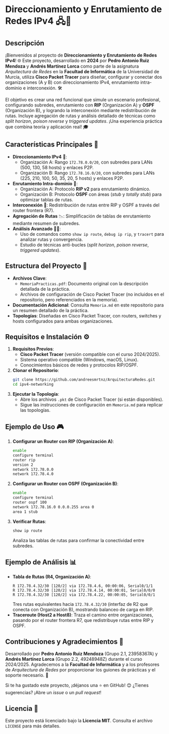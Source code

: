 # Direccionamiento y Enrutamiento de Redes IPv4 🖧🚀

## Descripción
¡Bienvenidos al proyecto de **Direccionamiento y Enrutamiento de Redes IPv4**! 🌐 Este proyecto, desarrollado en **2024** por **Pedro Antonio Ruiz Mendoza** y **Andrés Martínez Lorca** como parte de la asignatura *Arquitectura de Redes* en la **Facultad de Informática** de la Universidad de Murcia, utiliza **Cisco Packet Tracer** para diseñar, configurar y conectar dos organizaciones (A y B) con direccionamiento IPv4, enrutamiento intra-dominio e interconexión. 🛠️

El objetivo es crear una red funcional que simule un escenario profesional, configurando subredes, enrutamiento con **RIP** (Organización A) y **OSPF** (Organización B), y logrando la interconexión mediante redistribución de rutas. Incluye agregación de rutas y análisis detallado de técnicas como *split horizon*, *poison reverse* y *triggered updates*. ¡Una experiencia práctica que combina teoría y aplicación real! 🎓

## Características Principales 🌟
- **Direccionamiento IPv4** 📍:
  - Organización A: Rango `172.78.0.0/20`, con subredes para LANs (500, 130, 58 hosts) y enlaces P2P.
  - Organización B: Rango `172.78.16.0/20`, con subredes para LANs (225, 210, 100, 50, 35, 20, 5 hosts) y enlaces P2P.
- **Enrutamiento Intra-dominio** 🔄:
  - Organización A: Protocolo **RIP v2** para enrutamiento dinámico.
  - Organización B: Protocolo **OSPF** con áreas (*stub* y *totally stub*) para optimizar tablas de rutas.
- **Interconexión** 🔗: Redistribución de rutas entre RIP y OSPF a través del router frontera (R7).
- **Agregación de Rutas** 📉: Simplificación de tablas de enrutamiento mediante resumen de subredes.
- **Análisis Avanzado** 🕵️‍♂️:
  - Uso de comandos como `show ip route`, `debug ip rip`, y `tracert` para analizar rutas y convergencia.
  - Estudio de técnicas anti-bucles (*split horizon*, *poison reverse*, *triggered updates*).

## Estructura del Proyecto 📂
- **Archivos Clave**:
  - `MemoriaPracticas.pdf`: Documento original con la descripción detallada de la práctica.
  - Archivos de configuración de Cisco Packet Tracer (no incluidos en el repositorio, pero referenciados en la memoria).
- **Documentación Adicional**: Consulta `Memoria.md` en este repositorio para un resumen detallado de la práctica.
- **Topologías**: Diseñadas en Cisco Packet Tracer, con routers, switches y hosts configurados para ambas organizaciones.

## Requisitos e Instalación ⚙️
1. **Requisitos Previos**:
   - **Cisco Packet Tracer** (versión compatible con el curso 2024/2025).
   - Sistema operativo compatible (Windows, macOS, Linux).
   - Conocimientos básicos de redes y protocolos RIP/OSPF.
2. **Clonar el Repositorio**:
   ```bash
   git clone https://github.com/andreesmrtnz/ArquitecturaRedes.git
   cd ipv4-networking
   ```
3. **Ejecutar la Topología**:
   - Abre los archivos `.pkt` de Cisco Packet Tracer (si están disponibles).
   - Sigue las instrucciones de configuración en `Memoria.md` para replicar las topologías.

## Ejemplo de Uso 🎮
1. **Configurar un Router con RIP (Organización A)**:
   ```bash
   enable
   configure terminal
   router rip
   version 2
   network 172.78.0.0
   network 172.78.4.0
   ```
2. **Configurar un Router con OSPF (Organización B)**:
   ```bash
   enable
   configure terminal
   router ospf 100
   network 172.78.16.0 0.0.0.255 area 0
   area 1 stub
   ```
3. **Verificar Rutas**:
   ```bash
   show ip route
   ```
   Analiza las tablas de rutas para confirmar la conectividad entre subredes.

## Ejemplo de Análisis 📊
- **Tabla de Rutas (R4, Organización A)**:
  ```plaintext
  R 172.78.4.32/30 [120/2] via 172.78.4.6, 00:00:06, Serial0/1/1
  R 172.78.4.32/30 [120/2] via 172.78.4.14, 00:00:01, Serial0/0/0
  R 172.78.4.32/30 [120/2] via 172.78.4.22, 00:00:05, Serial0/0/1
  ```
  Tres rutas equivalentes hacia `172.78.4.32/30` (interfaz de R2 que conecta con Organización B), mostrando balanceo de carga en RIP.
- **Traceroute (Host2 a Host8)**:
  Traza el camino entre organizaciones, pasando por el router frontera R7, que redistribuye rutas entre RIP y OSPF.

## Contribuciones y Agradecimientos 🙌
Desarrollado por **Pedro Antonio Ruiz Mendoza** (Grupo 2.1, 23958367A) y **Andrés Martínez Lorca** (Grupo 2.2, 49248948Z) durante el curso 2024/2025. Agradecemos a la **Facultad de Informática** y a los profesores de *Arquitectura de Redes* por proporcionar los guiones de prácticas y el soporte necesario. 🙏

Si te ha gustado este proyecto, ¡déjanos una ⭐ en GitHub! 😊 ¿Tienes sugerencias? ¡Abre un *issue* o un *pull request*! 

## Licencia 📜
Este proyecto está licenciado bajo la **Licencia MIT**. Consulta el archivo `LICENSE` para más detalles.